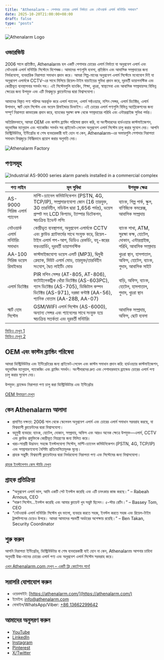 ```yaml
---
title: "Athenalarm – পেশাদার চোরের এলার্ম নির্মাতা এবং নেটওয়ার্ক এলার্ম মনিটরিং সমাধান"
date: 2025-10-20T21:00:00+08:00
draft: false
type: "posts"
---
```


![Athenalarm Logo](https://athenalarm.com/wp-content/uploads/2025/05/athenalarm_home.png)

## ওভারভিউ

2006 সালে প্রতিষ্ঠিত, Athenalarm হল একটি পেশাদার চোরের এলার্ম নির্মাতা যা অনুপ্রবেশ এলার্ম এবং নেটওয়ার্ক এলার্ম মনিটরিং সিস্টেমে বিশেষজ্ঞ। আমাদের পণ্যগুলি ব্যবসা, প্রতিষ্ঠান এবং আবাসিক সম্প্রদায়ের জন্য নির্ভরযোগ্য, ব্যবহারিক নিরাপত্তা সমাধান প্রদান করে। আমরা শিল্প-মানের অনুপ্রবেশ এলার্ম সিস্টেমে মনোযোগ দিই যা অনুপ্রবেশ এলার্মকে CCTV-এর সাথে মিলিয়ে রিয়েল-টাইম যাচাইয়ের সুবিধা প্রদান করে, দূরবর্তী ডায়াগনস্টিক এবং কেন্দ্রীভূত ব্যবস্থাপনার সমর্থন সহ। এই সিস্টেমগুলি ব্যাংকিং, শিক্ষা, খুচরা, স্বাস্থ্যসেবা এবং আবাসিক সম্প্রদায়সহ বিভিন্ন ক্ষেত্রের জন্য উপযুক্ত এবং এটি বিশ্বজুড়ে ক্লায়েন্টদের দ্বারা বিশ্বাসযোগ্য।

আমাদের বিস্তৃত পণ্য পরিসর অন্তর্ভুক্ত করে এলার্ম প্যানেল, এলার্ম সফ্টওয়্যার, মশিন সেন্সর, এলার্ম ডিটেক্টর, এলার্ম উপাদান, স্মার্ট হোম সিস্টেম এবং ভয়েস রিমাইন্ডার ডিভাইস। এই চোরের এলার্ম পণ্যগুলি বিভিন্ন অ্যাপ্লিকেশনের জন্য সম্পূর্ণ নিরাপত্তা কাভারেজ প্রদান করে, ব্যাংকের সুরক্ষা কক্ষ থেকে সম্প্রদায়ের পরিধি এবং এন্টারপ্রাইজ সুবিধা পর্যন্ত।

অতিরিক্তভাবে, আমরা OEM এবং কাস্টম ব্র্যান্ডিং পরিষেবা প্রদান করি, যা অংশীদারদের হার্ডওয়্যার কাস্টমাইজেশন, বহুভাষিক ম্যানুয়াল এবং প্যাকেজিং সমর্থন সহ প্রাইভেট-লেবেল অনুপ্রবেশ এলার্ম সিস্টেম চালু করার সুযোগ দেয়। আপনি ডিস্ট্রিবিউটার, ইন্টিগ্রেটর বা শেষ ব্যবহারকারী যাই হোন না কেন, Athenalarm-এর অফারগুলি পেশাদার নিরাপত্তা সমাধান বিশ্বজুড়ে নির্বিঘ্নভাবে প্রয়োগ করার অনুমতি দেয়।

![Athenalarm Factory](https://athenalarm.com/wp-content/uploads/2022/05/Athenalarm-factory-03-540.jpg)

## পণ্যসমূহ

![Industrial AS-9000 series alarm panels installed in a commercial complex](https://athenalarm.com/wp-content/uploads/2022/05/Athenalarm-burglar-alarms-1024.jpg)

| পণ্য লাইন | মূল সুবিধা | উপযুক্ত ক্ষেত্র |
|-----------|------------|----------------|
| AS-9000 সিরিজ এলার্ম প্যানেল | মাল্টি-চ্যানেল কমিউনিকেশন (PSTN, 4G, TCP/IP), সম্প্রসারণযোগ্য জোন (16 তারযুক্ত, 30 তারবিহীন, মডিউল দ্বারা 1,656 পর্যন্ত), ভয়েস প্রম্পট সহ LCD কিপ্যাড, ট্যাম্পার ডিটেকশন, স্বয়ংক্রিয় ইভেন্ট লগিং | ব্যাংক, শিল্প পার্ক, স্কুল, বাণিজ্যিক কমপ্লেক্স, আবাসিক সম্প্রদায় |
| নেটওয়ার্ক এলার্ম মনিটরিং সমাধান | কেন্দ্রীভূত ব্যবস্থাপনা, অনুপ্রবেশ এলার্মকে CCTV এবং ক্লাউড প্ল্যাটফর্মের সাথে সংযুক্ত করে, রিয়েল-টাইম এলার্ম পপ-আপ, ভিডিও রেকর্ডিং, বহু-স্তরের ফরওয়ার্ডিং, দূরবর্তী ডায়াগনস্টিক | ব্যাংক শাখা, ATM, সুরক্ষা কক্ষ, হোটেল, দোকান, এন্টারপ্রাইজ, পরিধি, আবাসিক সম্প্রদায় |
| AA-100 সিরিজ ভয়েস রিমাইন্ডার | কাস্টমাইজযোগ্য ভয়েস এলার্ট (MP3), দ্বিমুখী প্লেব্যাক, মিউট এলার্ম মোড, তারযুক্ত/তারবিহীন সংযোগ, দ্বৈত লাইটিং মোড | খুচরা স্থান, হাসপাতাল, অফিস, হোটেল, ব্যাংক, গুদাম, আবাসিক সাইট |
| এলার্ম ডিটেক্টর | PIR মশিন সেন্সর (AT-805, AT-806), ফটোইলেকট্রিক ধোঁয়া ডিটেক্টর (AS-603PC), গ্যাস ডিটেক্টর (AS-705), ডিজিটাল কম্পন ডিটেক্টর (AS-971), দরজা কন্টাক্ট (AA-56), প্যানিক বোতাম (AA-28B, AA-07) | বাড়ি, অফিস, ব্যাংক, হোটেল, হাসপাতাল, গুদাম, খুচরা স্থান |
| স্মার্ট হোম সিস্টেম | GSM/WIFI এলার্ম সিস্টেম (AS-6000), অন্যান্য সেন্সর এবং প্যানেলের সাথে সংযুক্ত হয়ে স্বয়ংক্রিয় সতর্কতা এবং দূরবর্তী মনিটরিং | আবাসিক সম্প্রদায়, অফিস, ছোট ব্যবসা |

[ভিডিও দেখুন 1](https://www.youtube.com/watch?v=fxNFCblKrTA)  
[ভিডিও দেখুন 2](https://www.youtube.com/watch?v=FouMQpGDZNk)

## OEM এবং কাস্টম ব্র্যান্ডিং পরিষেবা

আমরা ডিস্ট্রিবিউটার এবং ইন্টিগ্রেটরের জন্য প্রাইভেট-লেবেল এবং কাস্টম সমাধান প্রদান করি: হার্ডওয়্যার কাস্টমাইজেশন, বহুভাষিক ম্যানুয়াল, প্যাকেজিং এবং ব্র্যান্ডিং সমর্থন। অংশীদারদের দ্রুত এবং পেশাদারভাবে ব্র্যান্ডেড চোরের এলার্ম পণ্য চালু করার সুযোগ দেয়।

উপযুক্ত: ব্র্যান্ডেড নিরাপত্তা পণ্য চালু করা ডিস্ট্রিবিউটার এবং ইন্টিগ্রেটর

[OEM উদাহরণ দেখুন](https://www.instagram.com/p/CTj0hpEjxJ0/)

## কেন Athenalarm আলাদা

- প্রমাণিত দক্ষতা: 2006 সাল থেকে স্কেলেবল অনুপ্রবেশ এলার্ম এবং চোরের এলার্ম সমাধান সরবরাহ করছে, যা বিশ্বব্যাপী ক্লায়েন্টদের দ্বারা বিশ্বাসযোগ্য।  
- বহুমুখী ব্যবহার: ব্যাংক, হোটেল, দোকান, সম্প্রদায়, অফিস এবং আরও অনেক ক্ষেত্রে উপযুক্ত—এলার্ম, CCTV এবং ক্লাউড প্রযুক্তিকে কেন্দ্রীভূত নিয়ন্ত্রণের জন্য মিলিত করে।  
- খরচ-সাশ্রয়ী উদ্ভাবন: সহজে ইনস্টলযোগ্য সিস্টেম, মাল্টি-চ্যানেল কমিউনিকেশন (PSTN, 4G, TCP/IP) এবং সম্প্রসারণযোগ্য বৈশিষ্ট্য প্রতিযোগিতামূলক মূল্যে।  
- গ্রাহক সন্তুষ্টি: বিশ্বব্যাপী ক্লায়েন্টদের দ্বারা নির্ভরযোগ্য নিরাপত্তা পণ্য এবং সিস্টেমের জন্য বিশ্বাসযোগ্য।

[গ্রাহক ইনস্টলেশন কেস স্টাডি দেখুন](https://www.instagram.com/p/DJ0VWautwqA/?img_index=2)

## গ্রাহক প্রতিক্রিয়া

- “অনুপ্রবেশ এলার্ম ভাল, আমি একটি সেট ইনস্টল করেছি এবং এটি চমৎকার কাজ করছে।” – Rabeah Arnous, CEO  
- “দারুণ সিস্টেম…ইনস্টল করেছি এবং আমার ক্লায়েন্ট খুব সন্তুষ্ট ছিলেন। ৫-স্টার রেটিং।” – Bassey Tom, CEO  
- “নেটওয়ার্ক এলার্ম মনিটরিং সিস্টেম খুব ভালো, ব্যবহার করতে সহজ, ইনস্টল করতে সহজ এবং রিয়েল-টাইম ট্রান্সমিশনের চেয়েও উপরে। আমরা আমাদের পরবর্তী অর্ডারের অপেক্ষায় রয়েছি।” – Ben Takan, Security Coordinator

## শুরু করুন

আপনি নিরাপত্তা ইন্টিগ্রেটর, ডিস্ট্রিবিউটার বা শেষ ব্যবহারকারী যাই হোন না কেন, Athenalarm আপনার চাহিদা অনুযায়ী উচ্চ-মানের চোরের এলার্ম পণ্য এবং অনুপ্রবেশ এলার্ম সিস্টেম সরবরাহ করে।

[এখন Athenalarm.com দেখুন – একটি ফ্রি কোটেশন পান!](https://athenalarm.com/)

## সরাসরি যোগাযোগ করুন

- ওয়েবসাইট: [https://athenalarm.com/](https://athenalarm.com/)  
- ইমেইল: [info@athenalarm.com](mailto:info@athenalarm.com)  
- মোবাইল/WhatsApp/Viber: [+86 13662299642](https://api.whatsapp.com/send?phone=8613662299642)

## আমাদের অনুসরণ করুন

- [YouTube](https://www.youtube.com/channel/UCP0_Wg3aylBn69eBIH2Fazg)  
- [LinkedIn](https://www.linkedin.com/company/athenalarm/)  
- [Instagram](https://www.instagram.com/athenalarm/)  
- [Pinterest](https://www.pinterest.com/athenalarm/)  
- [X/Twitter](https://x.com/Athenalarm)
